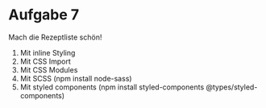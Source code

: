 # Aufgabe 7

Mach die Rezeptliste schön!

1. Mit inline Styling
2. Mit CSS Import
3. Mit CSS Modules
4. Mit SCSS (npm install node-sass)
5. Mit styled components (npm install styled-components @types/styled-components)
